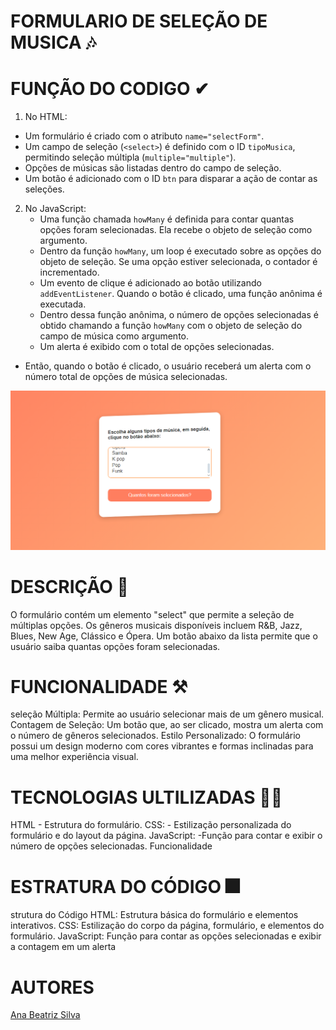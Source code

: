 # FORMULARIO DE SELEÇÃO DE MUSICA 🎶

# FUNÇÃO DO CODIGO ✔

 1. No HTML:
   - Um formulário é criado com o atributo `name="selectForm"`.
   - Um campo de seleção (`<select>`) é definido com o ID `tipoMusica`, permitindo seleção múltipla (`multiple="multiple"`).
   - Opções de músicas são listadas dentro do campo de seleção.
   - Um botão é adicionado com o ID `btn` para disparar a ação de contar as seleções.
 
2. No JavaScript:
   - Uma função chamada `howMany` é definida para contar quantas opções foram selecionadas. Ela recebe o objeto de seleção como argumento.
   -  Dentro da função `howMany`, um loop é executado sobre as opções do objeto de seleção. Se uma opção estiver selecionada, o contador é incrementado.
   -  Um evento de clique é adicionado ao botão utilizando `addEventListener`. Quando o botão é clicado, uma função anônima é executada.
   - Dentro dessa função anônima, o número de opções selecionadas é obtido chamando a função `howMany` com o objeto de seleção do campo de música como argumento.
   - Um alerta é exibido com o total de opções selecionadas.
 
- Então, quando o botão é clicado, o usuário receberá um alerta com o número total de opções de música 
selecionadas.

![foto](foto.png)


# DESCRIÇÃO 📖

O formulário contém um elemento "select" que permite a seleção de múltiplas opções. Os gêneros musicais disponíveis incluem R&B, Jazz, Blues, New Age, Clássico e Ópera. Um botão abaixo da lista permite que o usuário saiba quantas opções foram selecionadas.

# FUNCIONALIDADE ⚒

 seleção Múltipla: Permite ao usuário selecionar mais de um gênero musical.
Contagem de Seleção: Um botão que, ao ser clicado, mostra um alerta com o número de gêneros selecionados.
Estilo Personalizado: O formulário possui um design moderno com cores vibrantes e formas inclinadas para uma melhor experiência visual.

# TECNOLOGIAS ULTILIZADAS 🙇‍♀️

HTML - Estrutura do formulário.
CSS: - Estilização personalizada do formulário e do layout da página.
JavaScript:  -Função para contar e exibir o número de opções selecionadas.
Funcionalidade

# ESTRATURA DO CÓDIGO 🎆
strutura do Código
HTML:
Estrutura básica do formulário e elementos interativos.
CSS:
Estilização do corpo da página, formulário, e elementos do formulário.
JavaScript:
Função para contar as opções selecionadas e exibir a contagem em um alerta





# AUTORES
 [Ana Beatriz Silva](https://github.com/biasantorii)